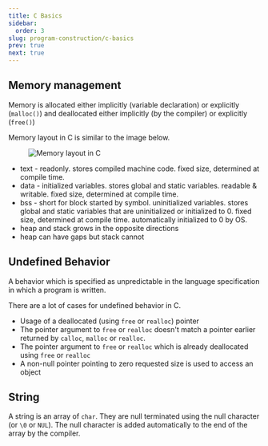 ```yaml
---
title: C Basics
sidebar:
  order: 3
slug: program-construction/c-basics
prev: true
next: true
---
```


## Memory management

Memory is allocated either implicitly (variable declaration) or explicitly
(`malloc()`) and deallocated either implicitly (by the compiler) or explicitly
(`free()`)

Memory layout in C is similar to the image below.

<figure>

![Memory layout in C](/images/program-construction/c-memory-layout.jpg)

</figure>

- text - readonly. stores compiled machine code. fixed size, determined at compile time.
- data - initialized variables. stores global and static variables. readable & writable. fixed size, determined at compile time.
- bss - short for block started by symbol. uninitialized variables. stores global and static variables that are uninitialized or initialized to 0. fixed size, determined at compile time. automatically initialized to 0 by OS.
- heap and stack grows in the opposite directions
- heap can have gaps but stack cannot

## Undefined Behavior

A behavior which is specified as unpredictable in the language specification in
which a program is written.

There are a lot of cases for undefined behavior in C.

- Usage of a deallocated (using `free` or `realloc`) pointer
- The pointer argument to `free` or `realloc` doesn't match a pointer earlier
  returned by `calloc`, `malloc` or `realloc`.
- The pointer argument to `free` or `realloc` which is already deallocated using
  `free` or `realloc`
- A non-null pointer pointing to zero requested size is used to access an object

## String

A string is an array of `char`. They are null terminated using the null
character (or `\0` or `NUL`). The null character is added automatically to the
end of the array by the compiler.
